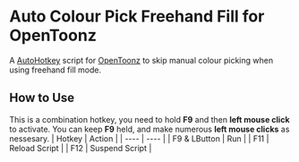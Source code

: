 # Auto Colour Pick Freehand Fill for OpenToonz
A [AutoHotkey](https://www.autohotkey.com) script for [OpenToonz](https://github.com/opentoonz/opentoonz) to skip manual colour picking when using freehand fill mode.

## How to Use
This is a combination hotkey, you need to hold **F9** and then **left mouse click** to activate. You can keep **F9** held, and make numerous **left mouse clicks** as nessesary.
| Hotkey | Action |
| ---- | ---- |
| F9 & LButton | Run |
| F11 | Reload Script |
| F12 | Suspend Script |
